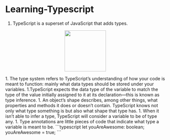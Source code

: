 # Learning-Typescript
1. TypeScript is a superset of JavaScript that adds types.
 <p align="center">
   <img src="https://github.com/VinitGurjar/Learning-Typescript/assets/97173586/0b6e1b33-1996-4e4b-a9d7-a0a79801d1d6" width="130" height="130" />
 </p>
1. The type system refers to TypeScript’s understanding of how your code is meant to function: mainly what data types should be stored under your variables.
1.TypeScript expects the data type of the variable to match the type of the value initially assigned to it at its declaration—this is known as type inference.
1. An object’s shape describes, among other things, what properties and methods it does or doesn’t contain. TypeScript knows not only what type something is but also what shape that type has.
1. When it isn’t able to infer a type, TypeScript will consider a variable to be of type any.
1. Type annotations are little pieces of code that indicate what type a variable is meant to be.
```typescript
let youAreAwesome: boolean;
youAreAwesome = true;
```


